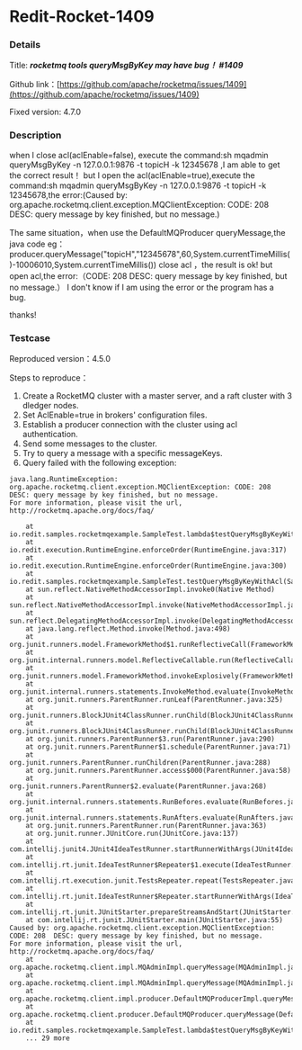 # Redit-Rocket-1409


### Details

Title: ***rocketmq tools queryMsgByKey may have bug！ #1409***

Github link：[https://github.com/apache/rocketmq/issues/1409](https://github.com/apache/rocketmq/issues/1409)

Fixed version: 4.7.0

### Description

when I close acl(aclEnable=false), execute the command:sh mqadmin queryMsgByKey -n 127.0.0.1:9876 -t topicH -k 12345678 ,I am able to get the correct result！
but I open the acl(aclEnable=true),execute the command:sh mqadmin queryMsgByKey -n 127.0.0.1:9876 -t topicH -k 12345678,the error:(Caused by: org.apache.rocketmq.client.exception.MQClientException: CODE: 208 DESC: query message by key finished, but no message.)

The same situation，when use the DefaultMQProducer queryMessage,the java code eg：
producer.queryMessage("topicH","12345678",60,System.currentTimeMillis()-10006010,System.currentTimeMillis())
close acl ，the result is ok!
but open acl,the error:（CODE: 208 DESC: query message by key finished, but no message.）
I don't know if I am using the error or the program has a bug.

thanks!

### Testcase

Reproduced version：4.5.0

Steps to reproduce：

1. Create a RocketMQ cluster with a master server, and a raft cluster with 3 dledger nodes.
2. Set AclEnable=true in brokers' configuration files.
3. Establish a producer connection with the cluster using acl authentication.
4. Send some messages to the cluster.
5. Try to query a message with a specific messageKeys.
6. Query failed with the following exception:

```
java.lang.RuntimeException: org.apache.rocketmq.client.exception.MQClientException: CODE: 208  DESC: query message by key finished, but no message.
For more information, please visit the url, http://rocketmq.apache.org/docs/faq/

	at io.redit.samples.rocketmqexample.SampleTest.lambda$testQueryMsgByKeyWithAcl$1(SampleTest.java:99)
	at io.redit.execution.RuntimeEngine.enforceOrder(RuntimeEngine.java:317)
	at io.redit.execution.RuntimeEngine.enforceOrder(RuntimeEngine.java:300)
	at io.redit.samples.rocketmqexample.SampleTest.testQueryMsgByKeyWithAcl(SampleTest.java:90)
	at sun.reflect.NativeMethodAccessorImpl.invoke0(Native Method)
	at sun.reflect.NativeMethodAccessorImpl.invoke(NativeMethodAccessorImpl.java:62)
	at sun.reflect.DelegatingMethodAccessorImpl.invoke(DelegatingMethodAccessorImpl.java:43)
	at java.lang.reflect.Method.invoke(Method.java:498)
	at org.junit.runners.model.FrameworkMethod$1.runReflectiveCall(FrameworkMethod.java:50)
	at org.junit.internal.runners.model.ReflectiveCallable.run(ReflectiveCallable.java:12)
	at org.junit.runners.model.FrameworkMethod.invokeExplosively(FrameworkMethod.java:47)
	at org.junit.internal.runners.statements.InvokeMethod.evaluate(InvokeMethod.java:17)
	at org.junit.runners.ParentRunner.runLeaf(ParentRunner.java:325)
	at org.junit.runners.BlockJUnit4ClassRunner.runChild(BlockJUnit4ClassRunner.java:78)
	at org.junit.runners.BlockJUnit4ClassRunner.runChild(BlockJUnit4ClassRunner.java:57)
	at org.junit.runners.ParentRunner$3.run(ParentRunner.java:290)
	at org.junit.runners.ParentRunner$1.schedule(ParentRunner.java:71)
	at org.junit.runners.ParentRunner.runChildren(ParentRunner.java:288)
	at org.junit.runners.ParentRunner.access$000(ParentRunner.java:58)
	at org.junit.runners.ParentRunner$2.evaluate(ParentRunner.java:268)
	at org.junit.internal.runners.statements.RunBefores.evaluate(RunBefores.java:26)
	at org.junit.internal.runners.statements.RunAfters.evaluate(RunAfters.java:27)
	at org.junit.runners.ParentRunner.run(ParentRunner.java:363)
	at org.junit.runner.JUnitCore.run(JUnitCore.java:137)
	at com.intellij.junit4.JUnit4IdeaTestRunner.startRunnerWithArgs(JUnit4IdeaTestRunner.java:69)
	at com.intellij.rt.junit.IdeaTestRunner$Repeater$1.execute(IdeaTestRunner.java:38)
	at com.intellij.rt.execution.junit.TestsRepeater.repeat(TestsRepeater.java:11)
	at com.intellij.rt.junit.IdeaTestRunner$Repeater.startRunnerWithArgs(IdeaTestRunner.java:35)
	at com.intellij.rt.junit.JUnitStarter.prepareStreamsAndStart(JUnitStarter.java:232)
	at com.intellij.rt.junit.JUnitStarter.main(JUnitStarter.java:55)
Caused by: org.apache.rocketmq.client.exception.MQClientException: CODE: 208  DESC: query message by key finished, but no message.
For more information, please visit the url, http://rocketmq.apache.org/docs/faq/
	at org.apache.rocketmq.client.impl.MQAdminImpl.queryMessage(MQAdminImpl.java:413)
	at org.apache.rocketmq.client.impl.MQAdminImpl.queryMessage(MQAdminImpl.java:259)
	at org.apache.rocketmq.client.impl.producer.DefaultMQProducerImpl.queryMessage(DefaultMQProducerImpl.java:453)
	at org.apache.rocketmq.client.producer.DefaultMQProducer.queryMessage(DefaultMQProducer.java:668)
	at io.redit.samples.rocketmqexample.SampleTest.lambda$testQueryMsgByKeyWithAcl$1(SampleTest.java:93)
	... 29 more

```